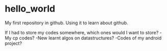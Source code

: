 # hello_world
My first repository in github. Using it to learn about github.

If I had to store my codes somewhere, which ones would I want to store?
-My cp codes?
-New learnt algos on datastructures?
-Codes of my android project?
